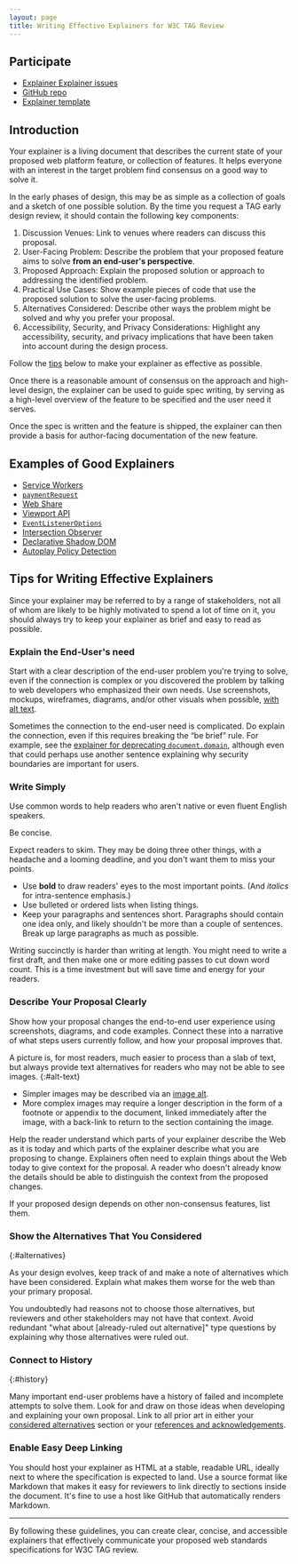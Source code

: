 ```yaml
---
layout: page
title: Writing Effective Explainers for W3C TAG Review
---
```


## Participate

- [Explainer Explainer issues](https://github.com/w3ctag/tag.w3.org/labels/explainer%20explainer)
- [GitHub
  repo](https://github.com/w3ctag/tag.w3.org/blob/main/explainers/index.md)
- [Explainer
  template](https://github.com/w3ctag/tag.w3.org/blob/main/explainers/template.md)

## Introduction

Your explainer is a living document that describes the current state of your proposed web platform feature, or collection of features.
It helps everyone with an interest in the target problem find consensus on a good way to solve it.

In the early phases of design, this may be as simple as a collection of goals and a sketch of one possible solution.
By the time you request a TAG early design review,
it should contain the following key components:

1. Discussion Venues:
   Link to venues where readers can discuss this proposal.
1. User-Facing Problem:
   Describe the problem that your proposed feature aims to solve **from an end-user's perspective**.
1. Proposed Approach:
   Explain the proposed solution or approach to addressing the identified problem.
1. Practical Use Cases:
   Show example pieces of code that use the proposed solution to solve the user-facing problems.
1. Alternatives Considered:
   Describe other ways the problem might be solved and why you prefer your proposal.
1. Accessibility, Security, and Privacy Considerations:
   Highlight any accessibility, security, and privacy implications that have been taken into account
   during the design process.

Follow the [tips](#tips) below to make your explainer as effective as possible.

Once there is a reasonable amount of consensus on the approach and high-level design,
the explainer can be used to guide spec writing,
by serving as a high-level overview of the feature to be specified and the user need it serves.

Once the spec is written and the feature is shipped,
the explainer can then provide a basis for author-facing documentation of the new feature.

## Examples of Good Explainers

- [Service Workers](https://github.com/w3c/ServiceWorker/blob/master/explainer.md)
- [`paymentRequest`](https://github.com/zkoch/paymentrequest/blob/gh-pages/docs/explainer.md)
- [Web Share](https://github.com/WICG/web-share/blob/master/docs/explainer.md)
- [Viewport API](https://github.com/WICG/ViewportAPI/blob/gh-pages/README.md)
- [`EventListenerOptions`](https://github.com/WICG/EventListenerOptions/blob/gh-pages/explainer.md)
- [Intersection Observer](https://github.com/w3c/IntersectionObserver/blob/master/explainer.md)
- [Declarative Shadow DOM](https://github.com/mfreed7/declarative-shadow-dom/blob/master/README.md)
- [Autoplay Policy Detection](https://github.com/w3c/autoplay/blob/main/README.md)

<a id="tips"></a>
## Tips for Writing Effective Explainers

Since your explainer may be referred to by a range of stakeholders,
not all of whom are likely to be highly motivated to spend a lot of time on it,
you should always try to keep your explainer as brief and easy to read as possible.

### Explain the End-User's need

Start with a clear description of the end-user problem you're trying to solve,
even if the connection is complex or
you discovered the problem by talking to web developers who emphasized their own needs.
Use screenshots, mockups, wireframes, diagrams, and/or other visuals when possible, [with alt text](#alt-text).

Sometimes the connection to the end-user need is complicated.
Do explain the connection,
even if this requires breaking the “be brief” rule.
For example, see the
[explainer for deprecating `document.domain`](https://github.com/mikewest/deprecating-document-domain/#a-problem),
although even that could perhaps use another sentence
explaining why security boundaries are important for users.

### Write Simply

Use common words to help readers who aren't native or even fluent English speakers.

Be concise.

Expect readers to skim.
They may be doing three other things, with a headache and a looming deadline,
and you don't want them to miss your points.

- Use **bold** to draw readers' eyes to the most important points.
  (And _italics_ for intra-sentence emphasis.)
- Use bulleted or ordered lists when listing things.
- Keep your paragraphs and sentences short. Paragraphs should contain one idea only, and likely shouldn't be more than a couple of sentences. Break up large paragraphs as much as possible.

Writing succinctly is harder than writing at length.
You might need to write a first draft,
and then make one or more editing passes to cut down word count.
This is a time investment but will save time and energy for your readers.

### Describe Your Proposal Clearly

Show how your proposal changes the end-to-end user experience
using screenshots, diagrams, and code examples.
Connect these into a narrative of what steps users currently follow,
and how your proposal improves that.

A picture is, for most readers, much easier to process than a slab of text,
but always provide text alternatives for readers who may not be able to see images.
{:#alt-text}

- Simpler images may be described via an [image alt](https://webaim.org/techniques/alttext/#complex).
- More complex images may require a longer description in the form of a footnote or appendix to the document, linked immediately after the image, with a back-link to return to the section containing the image.

Help the reader understand which parts of your explainer describe the Web as it is today and which parts of the explainer describe what you are proposing to change.  Explainers often need to explain things about the Web today to give context for the proposal.  A reader who doesn't already know the details should be able to distinguish the context from the proposed changes.

If your proposed design depends on other non-consensus features, list them.

### Show the Alternatives That You Considered
{:#alternatives}

As your design evolves, keep track of and make a note of alternatives which have been considered.
Explain what makes them worse for the web than your primary proposal.

You undoubtedly had reasons not to choose those alternatives, but reviewers and other stakeholders may not have that context. Avoid redundant "what about [already-ruled out alternative]" type questions by explaining why those alternatives were ruled out.

### Connect to History
{:#history}

Many important end-user problems have a history of failed and incomplete attempts to solve them.
Look for and draw on those ideas when developing and explaining your own proposal.
Link to all prior art in either
your [considered alternatives](https://github.com/w3ctag/tag.w3.org/blob/main/explainers/template.md#considered-alternatives) section
or your [references and acknowledgements](https://github.com/w3ctag/tag.w3.org/blob/main/explainers/template.md#references--acknowledgements).

### Enable Easy Deep Linking

You should host your explainer as HTML at a stable, readable URL,
ideally next to where the specification is expected to land.
Use a source format like Markdown
that makes it easy for reviewers to link directly to sections inside the document.
It's fine to use a host like GitHub that automatically renders Markdown.

----

By following these guidelines, you can create clear, concise, and accessible explainers that effectively communicate your proposed web standards specifications for W3C TAG review.
